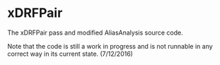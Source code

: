 # xDRFPair
The xDRFPair pass and modified AliasAnalysis source code.

Note that the code is still a work in progress and is not runnable in any correct way in its current state. (7/12/2016)
